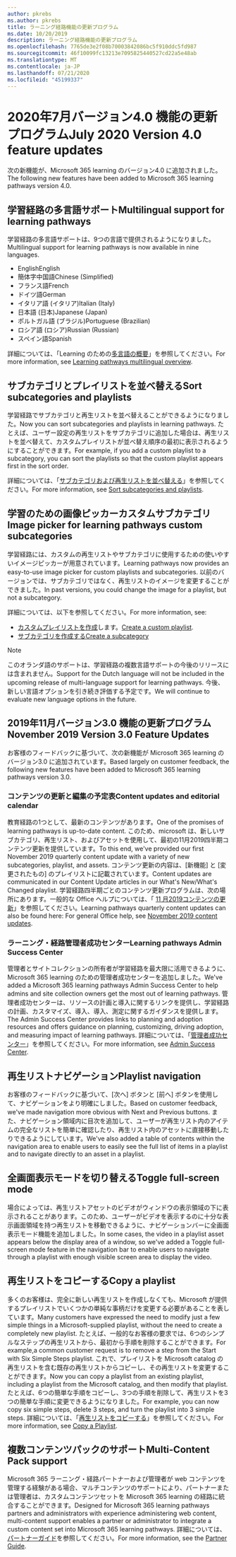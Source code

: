 ```yaml
---
author: pkrebs
ms.author: pkrebs
title: ラーニング経路機能の更新プログラム
ms.date: 10/20/2019
description: ラーニング経路機能の更新プログラム
ms.openlocfilehash: 7765de3e2f08b70003842086bc5f910ddc5fd987
ms.sourcegitcommit: 46f10099fc13213e7095825440527cd22a5e48ab
ms.translationtype: MT
ms.contentlocale: ja-JP
ms.lasthandoff: 07/21/2020
ms.locfileid: "45199337"
---
```

# <a name="july-2020-version-40-feature-updates"></a><span data-ttu-id="e75d6-103">2020年7月バージョン4.0 機能の更新プログラム</span><span class="sxs-lookup"><span data-stu-id="e75d6-103">July 2020 Version 4.0 feature updates</span></span> 

<span data-ttu-id="e75d6-104">次の新機能が、Microsoft 365 learning のバージョン4.0 に追加されました。</span><span class="sxs-lookup"><span data-stu-id="e75d6-104">The following new features have been added to Microsoft 365 learning pathways version 4.0.</span></span> 

## <a name="multilingual-support-for-learning-pathways"></a><span data-ttu-id="e75d6-105">学習経路の多言語サポート</span><span class="sxs-lookup"><span data-stu-id="e75d6-105">Multilingual support for learning pathways</span></span> 
<span data-ttu-id="e75d6-106">学習経路の多言語サポートは、9つの言語で提供されるようになりました。</span><span class="sxs-lookup"><span data-stu-id="e75d6-106">Multilingual support for learning pathways is now available in nine languages.</span></span>  
- <span data-ttu-id="e75d6-107">English</span><span class="sxs-lookup"><span data-stu-id="e75d6-107">English</span></span>     
- <span data-ttu-id="e75d6-108">簡体字中国語</span><span class="sxs-lookup"><span data-stu-id="e75d6-108">Chinese (Simplified)</span></span> 
- <span data-ttu-id="e75d6-109">フランス語</span><span class="sxs-lookup"><span data-stu-id="e75d6-109">French</span></span> 
- <span data-ttu-id="e75d6-110">ドイツ語</span><span class="sxs-lookup"><span data-stu-id="e75d6-110">German</span></span> 
- <span data-ttu-id="e75d6-111">イタリア語 (イタリア)</span><span class="sxs-lookup"><span data-stu-id="e75d6-111">Italian (Italy)</span></span> 
- <span data-ttu-id="e75d6-112">日本語 (日本)</span><span class="sxs-lookup"><span data-stu-id="e75d6-112">Japanese (Japan)</span></span> 
- <span data-ttu-id="e75d6-113">ポルトガル語 (ブラジル)</span><span class="sxs-lookup"><span data-stu-id="e75d6-113">Portuguese (Brazilian)</span></span> 
- <span data-ttu-id="e75d6-114">ロシア語 (ロシア)</span><span class="sxs-lookup"><span data-stu-id="e75d6-114">Russian (Russian)</span></span> 
- <span data-ttu-id="e75d6-115">スペイン語</span><span class="sxs-lookup"><span data-stu-id="e75d6-115">Spanish</span></span> 

<span data-ttu-id="e75d6-116">詳細については、「Learning のための[多言語の概要](custom_overview.md)」を参照してください。</span><span class="sxs-lookup"><span data-stu-id="e75d6-116">For more information, see [Learning pathways multilingual overview](custom_overview.md).</span></span> 

## <a name="sort-subcategories-and-playlists"></a><span data-ttu-id="e75d6-117">サブカテゴリとプレイリストを並べ替える</span><span class="sxs-lookup"><span data-stu-id="e75d6-117">Sort subcategories and playlists</span></span>

<span data-ttu-id="e75d6-118">学習経路でサブカテゴリと再生リストを並べ替えることができるようになりました。</span><span class="sxs-lookup"><span data-stu-id="e75d6-118">Now you can sort subcategories and playlists in learning pathways.</span></span> <span data-ttu-id="e75d6-119">たとえば、ユーザー設定の再生リストをサブカテゴリに追加した場合は、再生リストを並べ替えて、カスタムプレイリストが並べ替え順序の最初に表示されるようにすることができます。</span><span class="sxs-lookup"><span data-stu-id="e75d6-119">For example, if you add a custom playlist to a subcategory, you can sort the playlists so that the custom playlist appears first in the sort order.</span></span> 

<span data-ttu-id="e75d6-120">詳細については、「[サブカテゴリおよび再生リストを並べ替える](custom_sortsubplay.md)」を参照してください。</span><span class="sxs-lookup"><span data-stu-id="e75d6-120">For more information, see [Sort subcategories and playlists](custom_sortsubplay.md).</span></span> 

## <a name="image-picker-for-learning-pathways-custom-subcategories"></a><span data-ttu-id="e75d6-121">学習のための画像ピッカーカスタムサブカテゴリ</span><span class="sxs-lookup"><span data-stu-id="e75d6-121">Image picker for learning pathways custom subcategories</span></span> 
<span data-ttu-id="e75d6-122">学習経路には、カスタムの再生リストやサブカテゴリに使用するための使いやすいイメージピッカーが用意されています。</span><span class="sxs-lookup"><span data-stu-id="e75d6-122">Learning pathways now provides an easy-to-use image picker for custom playlists and subcategories.</span></span>  <span data-ttu-id="e75d6-123">以前のバージョンでは、サブカテゴリではなく、再生リストのイメージを変更することができました。</span><span class="sxs-lookup"><span data-stu-id="e75d6-123">In past versions, you could change the image for a playlist, but not a subcategory.</span></span>  

<span data-ttu-id="e75d6-124">詳細については、以下を参照してください。</span><span class="sxs-lookup"><span data-stu-id="e75d6-124">For more information, see:</span></span>
- <span data-ttu-id="e75d6-125">[カスタムプレイリストを作成](custom_createnewplaylist.md)します。</span><span class="sxs-lookup"><span data-stu-id="e75d6-125">[Create a custom playlist](custom_createnewplaylist.md).</span></span> 
- [<span data-ttu-id="e75d6-126">サブカテゴリを作成する</span><span class="sxs-lookup"><span data-stu-id="e75d6-126">Create a subcategory</span></span>](custom_createnewcat.md)

> [!NOTE]
> <span data-ttu-id="e75d6-127">このオランダ語のサポートは、学習経路の複数言語サポートの今後のリリースには含まれません。</span><span class="sxs-lookup"><span data-stu-id="e75d6-127">Support for the Dutch language will not be included in the upcoming release of multi-language support for learning pathways.</span></span> <span data-ttu-id="e75d6-128">今後、新しい言語オプションを引き続き評価する予定です。</span><span class="sxs-lookup"><span data-stu-id="e75d6-128">We will continue to evaluate new language options in the future.</span></span>

## <a name="november-2019-version-30-feature-updates"></a><span data-ttu-id="e75d6-129">2019年11月バージョン3.0 機能の更新プログラム</span><span class="sxs-lookup"><span data-stu-id="e75d6-129">November 2019 Version 3.0 Feature Updates</span></span>
<span data-ttu-id="e75d6-130">お客様のフィードバックに基づいて、次の新機能が Microsoft 365 learning のバージョン3.0 に追加されています。</span><span class="sxs-lookup"><span data-stu-id="e75d6-130">Based largely on customer feedback, the following new features have been added to Microsoft 365 learning pathways version 3.0.</span></span>

### <a name="content-updates-and-editorial-calendar"></a><span data-ttu-id="e75d6-131">コンテンツの更新と編集の予定表</span><span class="sxs-lookup"><span data-stu-id="e75d6-131">Content updates and editorial calendar</span></span>
<span data-ttu-id="e75d6-132">教育経路の1つとして、最新のコンテンツがあります。</span><span class="sxs-lookup"><span data-stu-id="e75d6-132">One of the promises of learning pathways is up-to-date content.</span></span> <span data-ttu-id="e75d6-133">このため、microsoft は、新しいサブカテゴリ、再生リスト、およびアセットを使用して、最初の11月2019四半期コンテンツ更新を提供しています。</span><span class="sxs-lookup"><span data-stu-id="e75d6-133">To this end, we've provided our first November 2019 quarterly content update with a variety of new subcategories, playlist, and assets.</span></span> <span data-ttu-id="e75d6-134">コンテンツ更新の内容は、[新機能] と [変更されたもの] のプレイリストに記載されています。</span><span class="sxs-lookup"><span data-stu-id="e75d6-134">Content updates are communicated in our Content Update articles in our What's New/What's Changed playlist.</span></span> <span data-ttu-id="e75d6-135">学習経路四半期ごとのコンテンツ更新プログラムは、次の場所にあります。一般的な Office ヘルプについては、「 [11 月2019コンテンツの更新](custom_contentupdates.md)」を参照してください。</span><span class="sxs-lookup"><span data-stu-id="e75d6-135">Learning pathways quarterly content updates can also be found here: For general Office help, see [November 2019 content updates](custom_contentupdates.md).</span></span>

### <a name="learning-pathways-admin-success-center"></a><span data-ttu-id="e75d6-136">ラーニング・経路管理者成功センター</span><span class="sxs-lookup"><span data-stu-id="e75d6-136">Learning pathways Admin Success Center</span></span>
<span data-ttu-id="e75d6-137">管理者とサイトコレクションの所有者が学習経路を最大限に活用できるように、Microsoft 365 learning のための管理者成功センターを追加しました。</span><span class="sxs-lookup"><span data-stu-id="e75d6-137">We've added a Microsoft 365 learning pathways Admin Success Center to help admins and site collection owners get the most out of learning pathways.</span></span> <span data-ttu-id="e75d6-138">管理者成功センターは、リソースの計画と導入に関するリンクを提供し、学習経路の計画、カスタマイズ、導入、導入、測定に関するガイダンスを提供します。</span><span class="sxs-lookup"><span data-stu-id="e75d6-138">The Admin Success Center provides links to planning and adoption resources and offers guidance on planning, customizing, driving adoption, and measuring impact of learning pathways.</span></span> <span data-ttu-id="e75d6-139">詳細については、「[管理者成功センター](custom_successcenter.md)」を参照してください。</span><span class="sxs-lookup"><span data-stu-id="e75d6-139">For more information, see [Admin Success Center](custom_successcenter.md).</span></span>

## <a name="playlist-navigation"></a><span data-ttu-id="e75d6-140">再生リストナビゲーション</span><span class="sxs-lookup"><span data-stu-id="e75d6-140">Playlist navigation</span></span>
<span data-ttu-id="e75d6-141">お客様のフィードバックに基づいて、[次へ] ボタンと [前へ] ボタンを使用して、ナビゲーションをより明確にしました。</span><span class="sxs-lookup"><span data-stu-id="e75d6-141">Based on customer feedback, we've made navigation more obvious with Next and Previous buttons.</span></span> <span data-ttu-id="e75d6-142">また、ナビゲーション領域内に目次を追加して、ユーザーが再生リスト内のアイテムの完全なリストを簡単に確認したり、再生リスト内のアセットに直接移動したりできるようにしています。</span><span class="sxs-lookup"><span data-stu-id="e75d6-142">We've also added a table of contents within the navigation area to enable users to easily see the full list of items in a playlist and to navigate directly to an asset in a playlist.</span></span>

## <a name="toggle-full-screen-mode"></a><span data-ttu-id="e75d6-143">全画面表示モードを切り替える</span><span class="sxs-lookup"><span data-stu-id="e75d6-143">Toggle full-screen mode</span></span>
<span data-ttu-id="e75d6-144">場合によっては、再生リストアセットのビデオがウィンドウの表示領域の下に表示されることがあります。このため、ユーザーがビデオを表示するのに十分な表示画面領域を持つ再生リストを移動できるように、ナビゲーションバーに全画面表示モード機能を追加しました。</span><span class="sxs-lookup"><span data-stu-id="e75d6-144">In some cases, the video in a playlist asset appears below the display area of a window, so we've added a Toggle full-screen mode feature in the navigation bar to enable users to navigate through a playlist with enough visible screen area to display the video.</span></span>

## <a name="copy-a-playlist"></a><span data-ttu-id="e75d6-145">再生リストをコピーする</span><span class="sxs-lookup"><span data-stu-id="e75d6-145">Copy a playlist</span></span>
<span data-ttu-id="e75d6-146">多くのお客様は、完全に新しい再生リストを作成しなくても、Microsoft が提供するプレイリストでいくつかの単純な事柄だけを変更する必要があることを表しています。</span><span class="sxs-lookup"><span data-stu-id="e75d6-146">Many customers have expressed the need to modify just a few simple things in a Microsoft-supplied playlist, without the need to create a completely new playlist.</span></span> <span data-ttu-id="e75d6-147">たとえば、一般的なお客様の要求では、6つのシンプルなステップの再生リストから、最初から手順を削除することができます。</span><span class="sxs-lookup"><span data-stu-id="e75d6-147">For example,a common customer request is to remove a step from the Start with Six Simple Steps playlist.</span></span> <span data-ttu-id="e75d6-148">これで、プレイリストを Microsoft catalog の再生リストを含む既存の再生リストからコピーし、その再生リストを変更することができます。</span><span class="sxs-lookup"><span data-stu-id="e75d6-148">Now you can copy a playlist from an existing playlist, including a playlist from the Microsoft catalog, and then modify that playlist.</span></span> <span data-ttu-id="e75d6-149">たとえば、6つの簡単な手順をコピーし、3つの手順を削除して、再生リストを3つの簡単な手順に変更できるようになりました。</span><span class="sxs-lookup"><span data-stu-id="e75d6-149">For example, you can now copy six simple steps, delete 3 steps, and turn the playlist into 3 simple steps.</span></span> <span data-ttu-id="e75d6-150">詳細については、「[再生リストをコピーする](custom_copyplaylist.md)」を参照してください。</span><span class="sxs-lookup"><span data-stu-id="e75d6-150">For more information, see [Copy a Playlist](custom_copyplaylist.md).</span></span>

## <a name="multi-content-pack-support"></a><span data-ttu-id="e75d6-151">複数コンテンツパックのサポート</span><span class="sxs-lookup"><span data-stu-id="e75d6-151">Multi-Content Pack support</span></span>
<span data-ttu-id="e75d6-152">Microsoft 365 ラーニング・経路パートナーおよび管理者が web コンテンツを管理する経験がある場合、マルチコンテンツのサポートにより、パートナーまたは管理者は、カスタムコンテンツセットを Microsoft 365 learning の経路に統合することができます。</span><span class="sxs-lookup"><span data-stu-id="e75d6-152">Designed for Microsoft 365 learning pathways partners and administrators with experience administering web content, multi-content support enables a partner or administrator to integrate a custom content set into Microsoft 365 learning pathways.</span></span> <span data-ttu-id="e75d6-153">詳細については、[パートナーガイド](custom_partnerguide.md)を参照してください。</span><span class="sxs-lookup"><span data-stu-id="e75d6-153">For more information, see the [Partner Guide](custom_partnerguide.md).</span></span>

